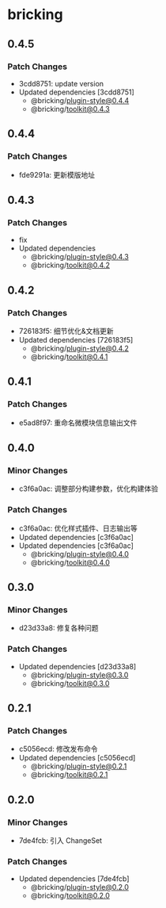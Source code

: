 # bricking

## 0.4.5

### Patch Changes

- 3cdd8751: update version
- Updated dependencies [3cdd8751]
  - @bricking/plugin-style@0.4.4
  - @bricking/toolkit@0.4.3

## 0.4.4

### Patch Changes

- fde9291a: 更新模版地址

## 0.4.3

### Patch Changes

- fix
- Updated dependencies
  - @bricking/plugin-style@0.4.3
  - @bricking/toolkit@0.4.2

## 0.4.2

### Patch Changes

- 726183f5: 细节优化&文档更新
- Updated dependencies [726183f5]
  - @bricking/plugin-style@0.4.2
  - @bricking/toolkit@0.4.1

## 0.4.1

### Patch Changes

- e5ad8f97: 重命名微模块信息输出文件

## 0.4.0

### Minor Changes

- c3f6a0ac: 调整部分构建参数，优化构建体验

### Patch Changes

- c3f6a0ac: 优化样式插件、日志输出等
- Updated dependencies [c3f6a0ac]
- Updated dependencies [c3f6a0ac]
  - @bricking/plugin-style@0.4.0
  - @bricking/toolkit@0.4.0

## 0.3.0

### Minor Changes

- d23d33a8: 修复各种问题

### Patch Changes

- Updated dependencies [d23d33a8]
  - @bricking/plugin-style@0.3.0
  - @bricking/toolkit@0.3.0

## 0.2.1

### Patch Changes

- c5056ecd: 修改发布命令
- Updated dependencies [c5056ecd]
  - @bricking/plugin-style@0.2.1
  - @bricking/toolkit@0.2.1

## 0.2.0

### Minor Changes

- 7de4fcb: 引入 ChangeSet

### Patch Changes

- Updated dependencies [7de4fcb]
  - @bricking/plugin-style@0.2.0
  - @bricking/toolkit@0.2.0
